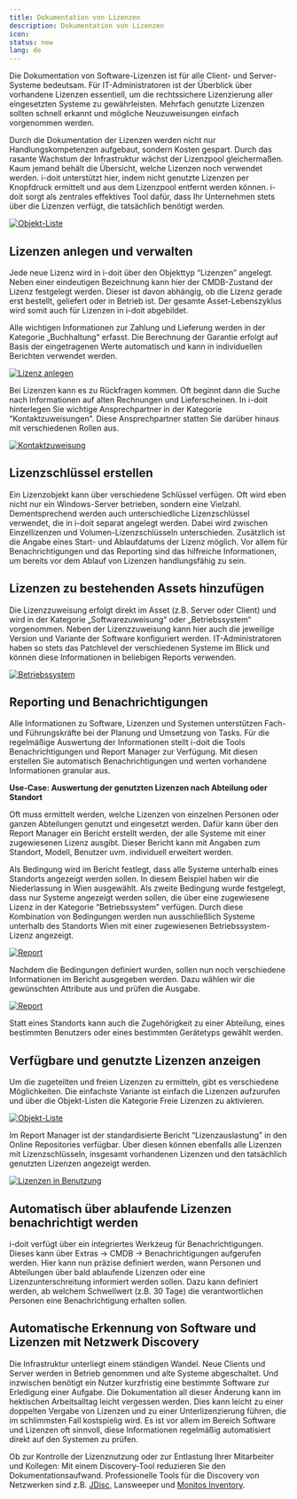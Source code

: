 ```yaml
---
title: Dokumentation von Lizenzen
description: Dokumentation von Lizenzen
icon: 
status: new
lang: de
---
```


Die Dokumentation von Software-Lizenzen ist für alle Client- und Server-Systeme bedeutsam. Für IT-Administratoren ist der Überblick über vorhandene Lizenzen essentiell, um die rechtssichere Lizenzierung aller eingesetzten Systeme zu gewährleisten. Mehrfach genutzte Lizenzen sollten schnell erkannt und mögliche Neuzuweisungen einfach vorgenommen werden.

Durch die Dokumentation der Lizenzen werden nicht nur Handlungskompetenzen aufgebaut, sondern Kosten gespart. Durch das rasante Wachstum der Infrastruktur wächst der Lizenzpool gleichermaßen. Kaum jemand behält die Übersicht, welche Lizenzen noch verwendet werden. i-doit unterstützt hier, indem nicht genutzte Lizenzen per Knopfdruck ermittelt und aus dem Lizenzpool entfernt werden können. i-doit sorgt als zentrales effektives Tool dafür, dass Ihr Unternehmen stets über die Lizenzen verfügt, die tatsächlich benötigt werden.

[![Objekt-Liste](../assets/images/de/anwendungsfaelle/dokumentation-von-lizenzen/1.png)](../assets/images/de/anwendungsfaelle/dokumentation-von-lizenzen/1.png)

## Lizenzen anlegen und verwalten

Jede neue Lizenz wird in i-doit über den Objekttyp “Lizenzen” angelegt. Neben einer eindeutigen Bezeichnung kann hier der CMDB-Zustand der Lizenz festgelegt werden. Dieser ist davon abhängig, ob die Lizenz gerade erst bestellt, geliefert oder in Betrieb ist. Der gesamte Asset-Lebenszyklus wird somit auch für Lizenzen in i-doit abgebildet.

Alle wichtigen Informationen zur Zahlung und Lieferung werden in der Kategorie „Buchhaltung“ erfasst. Die Berechnung der Garantie erfolgt auf Basis der eingetragenen Werte automatisch und kann in individuellen Berichten verwendet werden.

[![Lizenz anlegen](../assets/images/de/anwendungsfaelle/dokumentation-von-lizenzen/2.png)](../assets/images/de/anwendungsfaelle/dokumentation-von-lizenzen/2.png)

Bei Lizenzen kann es zu Rückfragen kommen. Oft beginnt dann die Suche nach Informationen auf alten Rechnungen und Lieferscheinen. In i-doit hinterlegen Sie wichtige Ansprechpartner in der Kategorie “Kontaktzuweisungen”. Diese Ansprechpartner statten Sie darüber hinaus mit verschiedenen Rollen aus.

[![Kontaktzuweisung](../assets/images/de/anwendungsfaelle/dokumentation-von-lizenzen/3.png)](../assets/images/de/anwendungsfaelle/dokumentation-von-lizenzen/3.png)

## Lizenzschlüssel erstellen

Ein Lizenzobjekt kann über verschiedene Schlüssel verfügen. Oft wird eben nicht nur ein Windows-Server betrieben, sondern eine Vielzahl. Dementsprechend werden auch unterschiedliche Lizenzschlüssel verwendet, die in i-doit separat angelegt werden. Dabei wird zwischen Einzellizenzen und Volumen-Lizenzschlüsseln unterschieden. Zusätzlich ist die Angabe eines Start- und Ablaufdatums der Lizenz möglich. Vor allem für Benachrichtigungen und das Reporting sind das hilfreiche Informationen, um bereits vor dem Ablauf von Lizenzen handlungsfähig zu sein.

## Lizenzen zu bestehenden Assets hinzufügen

Die Lizenzzuweisung erfolgt direkt im Asset (z.B. Server oder Client) und wird in der Kategorie „Softwarezuweisung“ oder „Betriebssystem“ vorgenommen. Neben der Lizenzzuweisung kann hier auch die jeweilige Version und Variante der Software konfiguriert werden. IT-Administratoren haben so stets das Patchlevel der verschiedenen Systeme im Blick und können diese Informationen in beliebigen Reports verwenden.

[![Betriebssystem](../assets/images/de/anwendungsfaelle/dokumentation-von-lizenzen/4.png)](../assets/images/de/anwendungsfaelle/dokumentation-von-lizenzen/4.png)

## Reporting und Benachrichtigungen

Alle Informationen zu Software, Lizenzen und Systemen unterstützen Fach- und Führungskräfte bei der Planung und Umsetzung von Tasks. Für die regelmäßige Auswertung der Informationen stellt i-doit die Tools Benachrichtigungen und Report Manager zur Verfügung. Mit diesen erstellen Sie automatisch Benachrichtigungen und werten vorhandene Informationen granular aus.

**Use-Case: Auswertung der genutzten Lizenzen nach Abteilung oder Standort**

Oft muss ermittelt werden, welche Lizenzen von einzelnen Personen oder ganzen Abteilungen genutzt und eingesetzt werden. Dafür kann über den Report Manager ein Bericht erstellt werden, der alle Systeme mit einer zugewiesenen Lizenz ausgibt. Dieser Bericht kann mit Angaben zum Standort, Modell, Benutzer uvm. individuell erweitert werden.

Als Bedingung wird im Bericht festlegt, dass alle Systeme unterhalb eines Standorts angezeigt werden sollen. In diesem Beispiel haben wir die Niederlassung in Wien ausgewählt. Als zweite Bedingung wurde festgelegt, dass nur Systeme angezeigt werden sollen, die über eine zugewiesene Lizenz in der Kategorie “Betriebssystem” verfügen. Durch diese Kombination von Bedingungen werden nun ausschließlich Systeme unterhalb des Standorts Wien mit einer zugewiesenen Betriebssystem-Lizenz angezeigt.

[![Report](../assets/images/de/anwendungsfaelle/dokumentation-von-lizenzen/5.png)](../assets/images/de/anwendungsfaelle/dokumentation-von-lizenzen/5.png)

Nachdem die Bedingungen definiert wurden, sollen nun noch verschiedene Informationen im Bericht ausgegeben werden. Dazu wählen wir die gewünschten Attribute aus und prüfen die Ausgabe.

[![Report](../assets/images/de/anwendungsfaelle/dokumentation-von-lizenzen/6.png)](../assets/images/de/anwendungsfaelle/dokumentation-von-lizenzen/6.png)

Statt eines Standorts kann auch die Zugehörigkeit zu einer Abteilung, eines bestimmten Benutzers oder eines bestimmten Gerätetyps gewählt werden.

## Verfügbare und genutzte Lizenzen anzeigen

Um die zugeteilten und freien Lizenzen zu ermitteln, gibt es verschiedene Möglichkeiten. Die einfachste Variante ist einfach die Lizenzen aufzurufen und über die Objekt-Listen die Kategorie Freie Lizenzen zu aktivieren.

[![Objekt-Liste](../assets/images/de/anwendungsfaelle/dokumentation-von-lizenzen/1.png)](../assets/images/de/anwendungsfaelle/dokumentation-von-lizenzen/1.png)

Im Report Manager ist der standardisierte Bericht “Lizenzauslastung” in den Online Repositories verfügbar. Über diesen können ebenfalls alle Lizenzen mit Lizenzschlüsseln, insgesamt vorhandenen Lizenzen und den tatsächlich genutzten Lizenzen angezeigt werden.

[![Lizenzen in Benutzung](../assets/images/de/anwendungsfaelle/dokumentation-von-lizenzen/7.png)](../assets/images/de/anwendungsfaelle/dokumentation-von-lizenzen/7.png)

## Automatisch über ablaufende Lizenzen benachrichtigt werden

i-doit verfügt über ein integriertes Werkzeug für Benachrichtigungen. Dieses kann über Extras -> CMDB -> Benachrichtigungen aufgerufen werden. Hier kann nun präzise definiert werden, wann Personen und Abteilungen über bald ablaufende Lizenzen oder eine Lizenzunterschreitung informiert werden sollen. Dazu kann definiert werden, ab welchem Schwellwert (z.B. 30 Tage) die verantwortlichen Personen eine Benachrichtigung erhalten sollen.

## Automatische Erkennung von Software und Lizenzen mit Netzwerk Discovery

Die Infrastruktur unterliegt einem ständigen Wandel. Neue Clients und Server werden in Betrieb genommen und alte Systeme abgeschaltet. Und inzwischen benötigt ein Nutzer kurzfristig eine bestimmte Software zur Erledigung einer Aufgabe. Die Dokumentation all dieser Änderung kann im hektischen Arbeitsalltag leicht vergessen werden. Dies kann leicht zu einer doppelten Vergabe von Lizenzen und zu einer Unterlizenzierung führen, die im schlimmsten Fall kostspielig wird. Es ist vor allem im Bereich Software und Lizenzen oft sinnvoll, diese Informationen regelmäßig automatisiert direkt auf den Systemen zu prüfen.

Ob zur Kontrolle der Lizenznutzung oder zur Entlastung Ihrer Mitarbeiter und Kollegen: Mit einem Discovery-Tool reduzieren Sie den Dokumentationsaufwand. Professionelle Tools für die Discovery von Netzwerken sind z.B. [JDisc](https://www.i-doit.com/i-doit-discovery/), Lansweeper und [Monitos Inventory](https://www.i-doit.com/produkte/add-ons/monitos-inventory).
